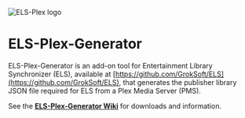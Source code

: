 ![ELS-Plex logo](https://github.com/GrokSoft/ELS-Plex-Generator/blob/master/artifacts/images/els-plex-logo.png)
# ELS-Plex-Generator
ELS-Plex-Generator is an add-on tool for Entertainment Library Synchronizer (ELS),
available at [https://github.com/GrokSoft/ELS](https://github.com/GrokSoft/ELS), that generates the publisher library
JSON file required for ELS from a Plex Media Server (PMS).

See the **[ELS-Plex-Generator Wiki](https://github.com/GrokSoft/ELS-Plex-Generator/wiki)** for downloads and information.

